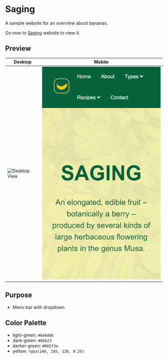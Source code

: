 # Saging
A sample website for an overview about bananas.

Go now to [Saging](https://saging-mrg.netlify.app/) website to view it.

## Preview
|   Desktop   |   Mobile    |
| ----------- | ----------- |
| ![Desktop View](./img/snapshots/home-desktop.gif) | ![Home - Mobile View](./img/snapshots/home-mobile.gif) |
  
## Purpose
* Menu bar with dropdown

## Color Palette
* light-green: `#649d66`
* dark-green: `#06623`
* darker-green: `#065f3a`
* yellow: `rgba(246, 245, 120, 0.25)`
  
